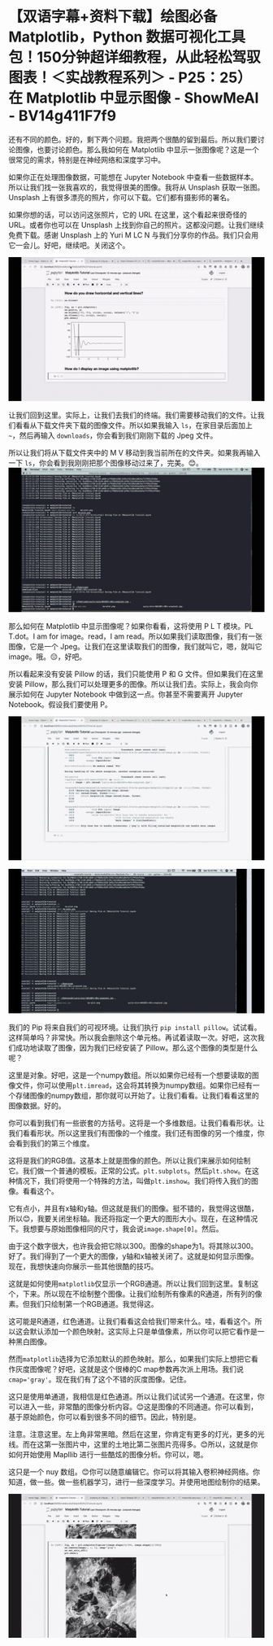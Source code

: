 # 【双语字幕+资料下载】绘图必备 Matplotlib，Python 数据可视化工具包！150分钟超详细教程，从此轻松驾驭图表！＜实战教程系列＞ - P25：25）在 Matplotlib 中显示图像 - ShowMeAI - BV14g411F7f9

还有不同的颜色。好的，剩下两个问题。我把两个很酷的留到最后。所以我们要讨论图像，也要讨论颜色。那么我如何在 Matplotlib 中显示一张图像呢？这是一个很常见的需求，特别是在神经网络和深度学习中。

如果你正在处理图像数据，可能想在 Jupyter Notebook 中查看一些数据样本。所以让我们找一张我喜欢的，我觉得很美的图像。我将从 Unsplash 获取一张图。Unsplash 上有很多漂亮的照片，你可以下载。它们都有摄影师的署名。

如果你想的话，可以访问这张照片，它的 URL 在这里，这个看起来很奇怪的 URL。或者你也可以在 Unsplash 上找到你自己的照片。这都没问题。让我们继续免费下载。感谢 Unsplash 上的 Yuri M LC N 与我们分享你的作品。我们只会用它一会儿。好吧，继续吧。关闭这个。

![](img/8d79548ca219a16a461c1ec8be168e9c_1.png)

让我们回到这里。实际上，让我们去我们的终端。我们需要移动我们的文件。让我们看看从下载文件夹下载的图像文件。所以如果我输入 `ls`，在家目录后面加上 `~`，然后再输入 `downloads`，你会看到我们刚刚下载的 Jpeg 文件。

所以让我们将从下载文件夹中的 M V 移动到我当前所在的文件夹。如果我再输入一下 `ls`，你会看到我刚刚把那个图像移动过来了，完美。😊。![](img/8d79548ca219a16a461c1ec8be168e9c_3.png)

那么如何在 Matplotlib 中显示图像呢？如果你看看，这将使用 P L T 模块。PL T.dot。I am for image。read，I am read。所以如果我们读取图像，我们有一张图像，它是一个 Jpeg。让我们在这里读取我们的图像，我们就叫它，嗯，就叫它 image。哦。😔，好吧。

所以看起来没有安装 Pillow 的话，我们只能使用 P 和 G 文件。但如果我们在这里安装 Pillow，那么我们可以处理更多的图像。所以让我们去。实际上，我会向你展示如何在 Jupyter Notebook 中做到这一点。你甚至不需要离开 Jupyter Notebook。假设我们要使用 P。

![](img/8d79548ca219a16a461c1ec8be168e9c_5.png)

![](img/8d79548ca219a16a461c1ec8be168e9c_6.png)

我们的 Pip 将来自我们的可视环境。让我们执行 `pip install pillow`。试试看。这样简单吗？非常快。所以我会删除这个单元格。再试着读取一次。好吧，这次我们成功地读取了图像，因为我们已经安装了 Pillow。那么这个图像的类型是什么呢？

这里是对象。好吧，这是一个numpy数组。所以如果你已经有一个想要读取的图像文件，你可以使用`plt.imread`，这会将其转换为numpy数组。如果你已经有一个存储图像的numpy数组，那你就可以开始了。让我们看看。让我们看看这里的图像数据。好的。

你可以看到我们有一些嵌套的方括号。这将是一个多维数组。让我们看看形状。让我们看看形状。所以这里我们有图像的一个维度。我们还有图像的另一个维度，你会看到我们的第三个维度。

这将是我们的RGB值。这基本上就是图像的颜色。所以让我们来展示如何绘制它。我们做一个普通的模板。正常的公式。`plt.subplots`。然后`plt.show`。在这种情况下，我们将使用一个特殊的方法，叫做`plt.imshow`。我们将传入我们的图像。看看这个。

它有点小，并且有x轴和y轴。但这就是我们的图像。挺不错的，我觉得这很酷，所以😊，我要关闭坐标轴。我还将指定一个更大的图形大小。现在，在这种情况下。我想要与原始图像相同的尺寸，我会说`image.shape[0]`。然后。

由于这个数字很大，也许我会把它除以300。图像的shape为1。将其除以300。好了。我们得到了一个更大的图像，y轴和x轴被关闭了。这就是如何显示图像。现在，我想快速向你展示一些其他很酷的技巧。

这就是如何使用`matplotlib`仅显示一个RGB通道。所以让我们回到这里。复制这个，下来。所以现在不绘制整个图像。让我们绘制所有像素的R通道，所有列的像素。但我们只绘制第一个RGB通道。我觉得这。

这可能是R通道，红色通道。让我们看看这会给我们带来什么。哇，看看这个。所以这会默认添加一个颜色映射。这实际上只是单值像素，所以你可以把它看作是一种黑白图像。

然而`matplotlib`选择为它添加默认的颜色映射。那么，如果我们实际上想把它看作灰度图像呢？好吧，这就是这个很棒的C map参数再次派上用场。我们说`cmap='gray'`。现在我们有了这个不错的灰度图像。记住。

这只是使用单通道，我相信是红色通道。所以让我们试试另一个通道。在这里，你可以进入一些，非常酷的图像分析内容。😊这是图像的不同通道。你可以看到，基于原始颜色，你可以看到很多不同的细节。因此，特别是。

注意。注意这里。左上角非常黑暗。然后在这里，你肯定有更多的灯光，更多的光线。而在这第一张图片中，这里的土地比第二张图片亮得多。😊所以，这就是你如何开始使用 Mapllib 进行一些酷炫的图像分析。你可以，嗯。

这只是一个 nuy 数组。😊你可以随意编辑它。你可以将其输入卷积神经网络。你知道，做一些。做一些机器学习，进行一些深度学习。并使用地图绘制你的结果。

![](img/8d79548ca219a16a461c1ec8be168e9c_8.png)
